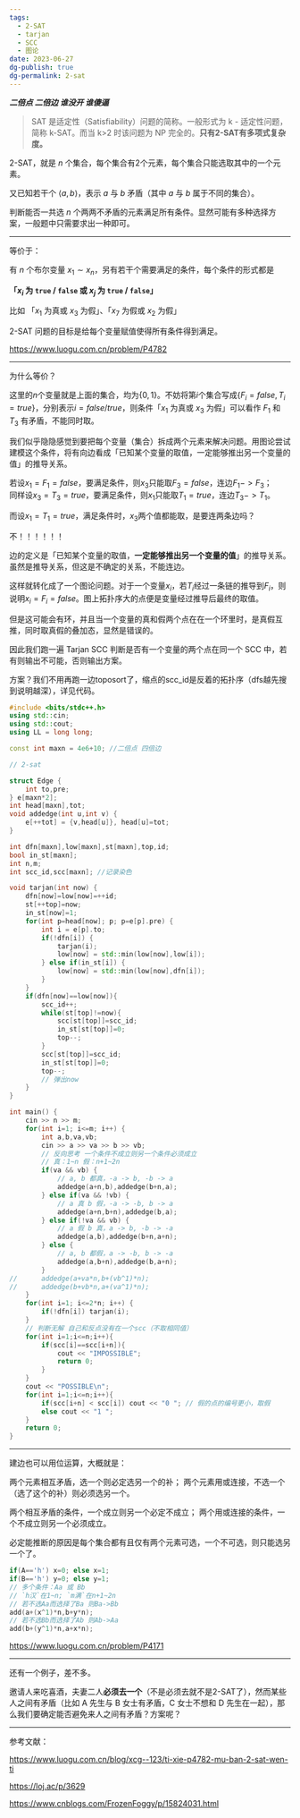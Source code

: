```yaml
---
tags:
  - 2-SAT
  - tarjan
  - SCC
  - 图论
date: 2023-06-27
dg-publish: true
dg-permalink: 2-sat
---
```



***二倍点 二倍边 谁没开 谁傻逼***

> SAT 是适定性（Satisfiability）问题的简称。一般形式为 k - 适定性问题，简称 k-SAT。而当 k>2 时该问题为 NP 完全的。**只有2-SAT有多项式复杂度。**

2-SAT，就是 $n$ 个集合，每个集合有2个元素，每个集合只能选取其中的一个元素。

又已知若干个 $\langle a,b \rangle$，表示 $a$ 与 $b$ 矛盾（其中 $a$ 与 $b$ 属于不同的集合）。

判断能否一共选 $n$ 个两两不矛盾的元素满足所有条件。显然可能有多种选择方案，一般题中只需要求出一种即可。

---
等价于：

有 $n$ 个布尔变量 $x_1\sim x_n$，另有若干个需要满足的条件，每个条件的形式都是

**「$x_i$ 为 `true` / `false` 或 $x_j$ 为 `true` / `false`」**

比如 「$x_1$ 为真或 $x_3$ 为假」、「$x_7$ 为假或 $x_2$ 为假」

2-SAT 问题的目标是给每个变量赋值使得所有条件得到满足。

https://www.luogu.com.cn/problem/P4782

---
为什么等价？

这里的$n$个变量就是上面的集合，均为$\{0,1\}$。不妨将第$i$个集合写成$\{F_i=false,T_i=true\}$，分别表示$i=false/true$，则条件「$x_1$ 为真或 $x_3$ 为假」可以看作 $F_1$ 和 $T_3$ 有矛盾，不能同时取。

我们似乎隐隐感觉到要把每个变量（集合）拆成两个元素来解决问题。用图论尝试建模这个条件，将有向边看成「已知某个变量的取值，一定能够推出另一个变量的值」的推导关系。

若设$x_1=F_1=false$，要满足条件，则$x_3$只能取$F_3=false$，连边$F_1->F_3$；  
同样设$x_3=T_3=true$，要满足条件，则$x_1$只能取$T_1=true$，连边$T_3->T_1$。

而设$x_1=T_1=true$，满足条件时，$x_3$两个值都能取，是要连两条边吗？

不！！！！！！

边的定义是「已知某个变量的取值，**一定能够推出另一个变量的值**」的推导关系。虽然是推导关系，但这是不确定的关系，不能连边。

这样就转化成了一个图论问题。对于一个变量$x_i$，若$T_i$经过一条链的推导到$F_i$，则说明$x_i=F_i=false$。图上拓扑序大的点便是变量经过推导后最终的取值。

但是这可能会有环，并且当一个变量的真和假两个点在在一个环里时，是真假互推，同时取真假的叠加态，显然是错误的。

因此我们跑一遍 Tarjan SCC 判断是否有一个变量的两个点在同一个 SCC 中，若有则输出不可能，否则输出方案。

方案？我们不用再跑一边toposort了，缩点的scc_id是反着的拓扑序（dfs越先搜到说明越深），详见代码。

```cpp
#include <bits/stdc++.h>
using std::cin;
using std::cout;
using LL = long long;

const int maxn = 4e6+10; //二倍点 四倍边 

// 2-sat

struct Edge {
	int to,pre;
} e[maxn*2];
int head[maxn],tot;
void addedge(int u,int v) {
	e[++tot] = {v,head[u]}, head[u]=tot;
}

int dfn[maxn],low[maxn],st[maxn],top,id;
bool in_st[maxn];
int n,m;
int scc_id,scc[maxn]; //记录染色 

void tarjan(int now) {
	dfn[now]=low[now]=++id;
	st[++top]=now;
	in_st[now]=1;
	for(int p=head[now]; p; p=e[p].pre) {
		int i = e[p].to;
		if(!dfn[i]) {
			tarjan(i);
			low[now] = std::min(low[now],low[i]);
		} else if(in_st[i]) {
			low[now] = std::min(low[now],dfn[i]);
		}
	}
	if(dfn[now]==low[now]){
		scc_id++;
		while(st[top]!=now){
			scc[st[top]]=scc_id;
			in_st[st[top]]=0;
			top--;
		}
		scc[st[top]]=scc_id;
		in_st[st[top]]=0;
		top--;
		// 弹出now 
	}
}

int main() {
	cin >> n >> m;
	for(int i=1; i<=m; i++) {
		int a,b,va,vb; 
		cin >> a >> va >> b >> vb;
		// 反向思考 一个条件不成立则另一个条件必须成立
		// 真：1~n 假：n+1~2n
		if(va && vb) {
			// a, b 都真，-a -> b, -b -> a
			addedge(a+n,b),addedge(b+n,a);
		} else if(va && !vb) {
			// a 真 b 假，-a -> -b, b -> a
			addedge(a+n,b+n),addedge(b,a);
		} else if(!va && vb) {
			// a 假 b 真，a -> b, -b -> -a
			addedge(a,b),addedge(b+n,a+n);
		} else {
			// a, b 都假，a -> -b, b -> -a
			addedge(a,b+n),addedge(b,a+n);
		}
//		addedge(a+va*n,b+(vb^1)*n);
//      addedge(b+vb*n,a+(va^1)*n);
	}
	for(int i=1; i<=2*n; i++) {
		if(!dfn[i]) tarjan(i);
	}
	// 判断无解 自己和反点没有在一个scc（不取相同值） 
	for(int i=1;i<=n;i++){
		if(scc[i]==scc[i+n]){
			cout << "IMPOSSIBLE";
			return 0;
		}
	}
	cout << "POSSIBLE\n";
	for(int i=1;i<=n;i++){
		if(scc[i+n] < scc[i]) cout << "0 "; // 假的点的编号更小，取假
		else cout << "1 ";
	}
	return 0;
}
```

---
建边也可以用位运算，大概就是：

两个元素相互矛盾，选一个则必定选另一个的补；
两个元素用或连接，不选一个（选了这个的补）则必须选另一个。

两个相互矛盾的条件，一个成立则另一个必定不成立；
两个用或连接的条件，一个不成立则另一个必须成立。

必定能推断的原因是每个集合都有且仅有两个元素可选，一个不可选，则只能选另一个了。

```cpp
if(A=='h') x=0; else x=1;
if(B=='h') y=0; else y=1;
// 多个条件：Aa 或 Bb
// `h汉`在1~n; `m满`在n+1~2n
// 若不选Aa而选择了Ba 则Ba->Bb
add(a+(x^1)*n,b+y*n);
// 若不选Bb而选择了Ab 则Ab->Aa
add(b+(y^1)*n,a+x*n);
```

https://www.luogu.com.cn/problem/P4171

---
还有一个例子，差不多。

邀请人来吃喜酒，夫妻二人**必须去一个**（不是必须去就不是2-SAT了），然而某些人之间有矛盾（比如 A 先生与 B 女士有矛盾，C 女士不想和 D 先生在一起），那么我们要确定能否避免来人之间有矛盾？方案呢？

---
参考文献：

https://www.luogu.com.cn/blog/xcg--123/ti-xie-p4782-mu-ban-2-sat-wen-ti

https://loj.ac/p/3629

https://www.cnblogs.com/FrozenFoggy/p/15824031.html